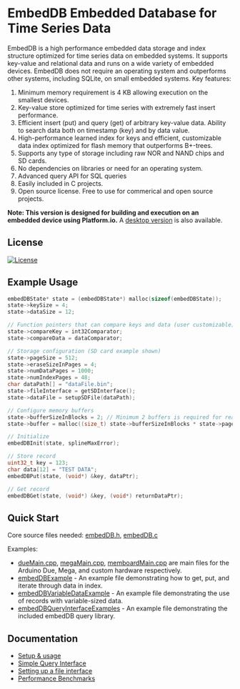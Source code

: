 # EmbedDB Embedded Database for Time Series Data

EmbedDB is a high performance embedded data storage and index structure optimized for time series data on embedded systems. It supports key-value and relational data and runs on a wide variety of embedded devices. EmbedDB does not require an operating system and outperforms other systems, including SQLite, on small embedded systems. Key features:

1. Minimum memory requirement is 4 KB allowing execution on the smallest devices.
2. Key-value store optimized for time series with extremely fast insert performance.
3. Efficient insert (put) and query (get) of arbitrary key-value data. Ability to search data both on timestamp (key) and by data value.
4. High-performance learned index for keys <!-- cite sbits_learned --> and efficient, customizable data index <!-- cite sbits repo/paper --> optimized for flash memory that outperforms B+-trees.
5. Supports any type of storage including raw NOR and NAND chips and SD cards.
6. No dependencies on libraries or need for an operating system.
7. Advanced query API for SQL queries <!-- cite embed SQL repo -->
8. Easily included in C projects.
9. Open source license. Free to use for commerical and open source projects.

**Note: This version is designed for building and execution on an embedded device using Platform.io.** A [desktop version](https://github.com/ubco-db/EmbedDB-Desktop) is also available.

## License

[![License](https://img.shields.io/badge/License-BSD%203--Clause-blue.svg)](https://opensource.org/licenses/BSD-3-Clause)

## Example Usage

```c
embedDBState* state = (embedDBState*) malloc(sizeof(embedDBState));
state->keySize = 4;  
state->dataSize = 12;

// Function pointers that can compare keys and data (user customizable)
state->compareKey = int32Comparator;
state->compareData = dataComparator;

// Storage configuration (SD card example shown)
state->pageSize = 512;
state->eraseSizeInPages = 4;
state->numDataPages = 1000;
state->numIndexPages = 48;
char dataPath[] = "dataFile.bin";
state->fileInterface = getSDInterface();
state->dataFile = setupSDFile(dataPath);

// Configure memory buffers
state->bufferSizeInBlocks = 2; // Minimum 2 buffers is required for read/write operations
state->buffer = malloc((size_t) state->bufferSizeInBlocks * state->pageSize);

// Initialize
embedDBInit(state, splineMaxError);

// Store record
uint32_t key = 123;
char data[12] = "TEST DATA";
embedDBPut(state, (void*) &key, dataPtr);

// Get record
embedDBGet(state, (void*) &key, (void*) returnDataPtr);
```

## Quick Start

Core source files needed: [embedDB.h](src/embedDB/embedDB.h), [embedDB.c](src/embedDB/embedDB.c)

Examples:
-  [dueMain.cpp](src/dueMain.cpp), [megaMain.cpp](src/megaMain.cpp), [memboardMain.cpp](src/memBoardMain.cpp) are main files for the Arduino Due, Mega, and custom hardware respectively.
-  [embedDBExample](src/embedDBExample.h) - An example file demonstrating how to get, put, and iterate through data in index. 
-  [embedDBVariableDataExample](src/embedDBVariableDataExample.h) - An example file demonstrating the use of records with variable-sized data. 
-  [embedDBQueryInterfaceExamples](src/advancedQueryInterfaceExample.h) - An example file demonstrating the included embedDB query library. 

## Documentation

- [Setup & usage](docs/usageInfo.md)
- [Simple Query Interface](docs/advancedQueries.md)
- [Setting up a file interface](docs/fileInterface.md)
- [Performance Benchmarks](benchmarks/README.md)
